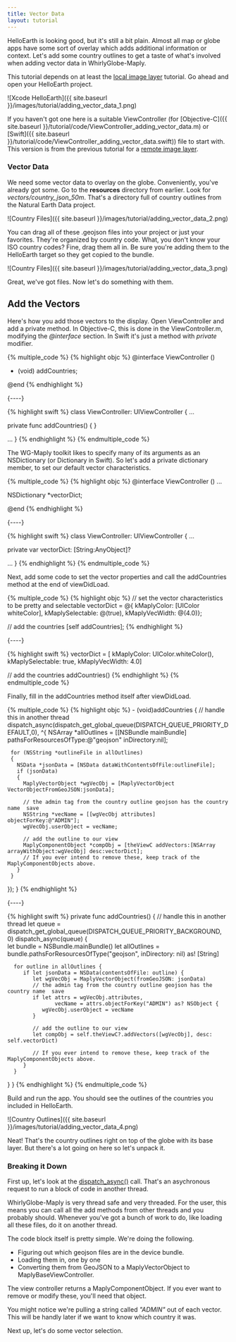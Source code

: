 ```yaml
---
title: Vector Data
layout: tutorial
---
```


HelloEarth is looking good, but it's still a bit plain. Almost all map or globe apps have some sort of overlay which adds additional information or context. Let's add some country outlines to get a taste of what's involved when adding vector data in WhirlyGlobe­-Maply.

This tutorial depends on at least the [local image layer](local_image_layer.html) tutorial.  Go ahead and open your HelloEarth project.

![Xcode HelloEarth]({{ site.baseurl }}/images/tutorial/adding_vector_data_1.png)

If you haven't got one here is a suitable ViewController (for [Objective-C]({{ site.baseurl }}/tutorial/code/ViewController_adding_vector_data.m) or [Swift]({{ site.baseurl }}/tutorial/code/ViewController_adding_vector_data.swift)) file to start with.  This version is from the previous tutorial for a [remote image layer](remote_image_layer.html).

### Vector Data

We need some vector data to overlay on the globe.  Conveniently, you've already got some.  Go to the **resources** directory from earlier.  Look for *vectors/country_json_50m*.  That's a directory full of country outlines from the Natural Earth Data project.

![Country Files]({{ site.baseurl }}/images/tutorial/adding_vector_data_2.png)

You can drag all of these .geojson files into your project or just your favorites.  They're organized by country code.  What, you don't know your ISO country codes?  Fine, drag them all in.  Be sure you're adding them to the HelloEarth target so they get copied to the bundle.

![Country Files]({{ site.baseurl }}/images/tutorial/adding_vector_data_3.png)

Great, we've got files.  Now let's do something with them.

## Add the Vectors

Here's how you add those vectors to the display. Open ViewController and add a private method. In Objective-C, this is done in the ViewController.m, modifying the *@interface* section. In Swift it's just a method with *private* modifier.

{% multiple_code %}
  {% highlight objc %}
@interface ViewController ()

- (void) addCountries;

@end
  {% endhighlight %}

  {----}

  {% highlight swift %}
class ViewController: UIViewController {
   ...

   private func addCountries() {
   }

   ...
}
  {% endhighlight %}
{% endmultiple_code %}

The WG-Maply toolkit likes to specify many of its arguments as an NSDictionary (or Dictionary in Swift).  So let's add a private dictionary member, to set our default vector characteristics.

{% multiple_code %}
  {% highlight objc %}
@interface ViewController ()
...

NSDictionary *vectorDict;

@end
  {% endhighlight %}

  {----}

  {% highlight swift %}
class ViewController: UIViewController {
   ...

   private var vectorDict: [String:AnyObject]?

   ...
}
  {% endhighlight %}
{% endmultiple_code %}


Next, add some code to set the vector properties and call the addCountries method at the end of viewDidLoad.

{% multiple_code %}
  {% highlight objc %}
// set the vector characteristics to be pretty and selectable
vectorDict = @{
  kMaplyColor: [UIColor whiteColor], 
  kMaplySelectable: @(true), 
  kMaplyVecWidth: @(4.0)};

// add the countries
[self addCountries];
  {% endhighlight %}

  {----}

  {% highlight swift %}
vectorDict = [
    kMaplyColor: UIColor.whiteColor(),
    kMaplySelectable: true,
    kMaplyVecWidth: 4.0]

// add the countries
addCountries()
  {% endhighlight %}
{% endmultiple_code %}


Finally, fill in the addCountries method itself after viewDidLoad.


{% multiple_code %}
  {% highlight objc %}
­- (void)addCountries
{
  // handle this in another thread
  dispatch_async(dispatch_get_global_queue(DISPATCH_QUEUE_PRIORITY_DEFAULT,0),
  ^{
     NSArray *allOutlines = [[NSBundle mainBundle] pathsForResourcesOfType:@"geojson" inDirectory:nil];

     for (NSString *outlineFile in allOutlines)
     {
       NSData *jsonData = [NSData dataWithContentsOfFile:outlineFile];
       if (jsonData)
       {
         MaplyVectorObject *wgVecObj = [MaplyVectorObject VectorObjectFromGeoJSON:jsonData];

         // the admin tag from the country outline geojson has the country name ­ save
         NSString *vecName = [[wgVecObj attributes] objectForKey:@"ADMIN"];
         wgVecObj.userObject = vecName;

         // add the outline to our view
         MaplyComponentObject *compObj = [theViewC addVectors:[NSArray arrayWithObject:wgVecObj] desc:vectorDict];
         // If you ever intend to remove these, keep track of the MaplyComponentObjects above.
       }
     }
  });
}
  {% endhighlight %}

  {----}

  {% highlight swift %}
private func addCountries() {
   // handle this in another thread
   let queue = dispatch_get_global_queue(DISPATCH_QUEUE_PRIORITY_BACKGROUND, 0)
   dispatch_async(queue) {	
      let bundle = NSBundle.mainBundle()
      let allOutlines = bundle.pathsForResourcesOfType("geojson", inDirectory: nil) as! [String]

      for outline in allOutlines {
         if let jsonData = NSData(contentsOfFile: outline) {
            let wgVecObj = MaplyVectorObject(fromGeoJSON: jsonData)
            // the admin tag from the country outline geojson has the country name ­ save
            if let attrs = wgVecObj.attributes,
                   vecName = attrs.objectForKey("ADMIN") as? NSObject {
               wgVecObj.userObject = vecName
            }

            // add the outline to our view
            let compObj = self.theViewC?.addVectors([wgVecObj], desc: self.vectorDict)

            // If you ever intend to remove these, keep track of the MaplyComponentObjects above.
         }
      }
   }
}
  {% endhighlight %}
{% endmultiple_code %}

Build and run the app. You should see the outlines of the countries you included in HelloEarth.

![Country Outlines]({{ site.baseurl }}/images/tutorial/adding_vector_data_4.png)

Neat!  That's the country outlines right on top of the globe with its base layer.  But there's a lot going on here so let's unpack it.

### Breaking it Down

First up, let's look at the <a href= "https://developer.apple.com/LIBRARY/ios/documentation/Performance/Reference/GCD_libdispatch_Ref/index.html" target="_blank">dispatch_async()</a> call.  That's an asychronous request to run a block of code in another thread.

WhirlyGlobe-Maply is very thread safe and very threaded.  For the user, this means you can call all the add methods from other threads and you probably should.  Whenever you've got a bunch of work to do, like loading all these files, do it on another thread.

The code block itself is pretty simple.  We're doing the following.

- Figuring out which geojson files are in the device bundle.
- Loading them in, one by one
- Converting them from GeoJSON to a MaplyVectorObject to MaplyBaseViewController.

The view controller returns a MaplyComponentObject.  If you ever want to remove or modify these, you'll need that object.

You might notice we're pulling a string called _"ADMIN"_ out of each vector.  This will be handly later if we want to know which country it was.

Next up, let's do some vector selection.
